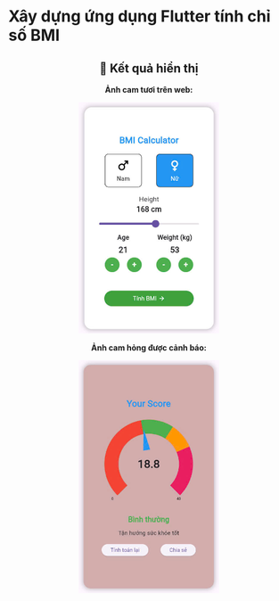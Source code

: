 # Xây dựng ứng dụng Flutter tính chỉ số BMI
<h2 align="center">📸 Kết quả hiển thị</h2>
<div align="center">
  <p><strong>Ảnh cam tươi trên web:</strong></p>
  <img src="main.jpg" alt="màn hình điền thông tin" width="50%">
  
  <p><strong>Ảnh cam hỏng được cảnh báo:</strong></p>
  <img src="ketqua.jpg" alt="Kết quả tính toán" width="50%">
</div>
